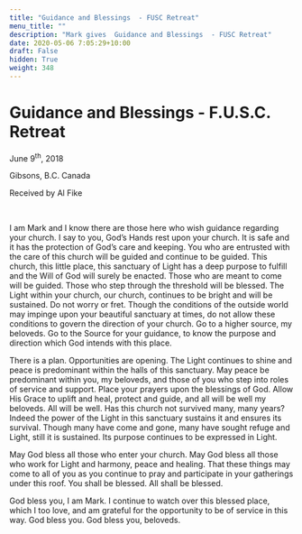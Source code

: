 ```yaml
---
title: "Guidance and Blessings  - FUSC Retreat"
menu_title: ""
description: "Mark gives  Guidance and Blessings  - FUSC Retreat"
date: 2020-05-06 7:05:29+10:00
draft: False
hidden: True
weight: 348
---
```

#  Guidance and Blessings  - F.U.S.C. Retreat

June 9<sup>th</sup>, 2018

Gibsons, B.C. Canada

Received by Al Fike

 

I am Mark and I know there are those here who wish guidance regarding your church. I say to you, God’s Hands rest upon your church. It is safe and it has the protection of God’s care and keeping. You who are entrusted with the care of this church will be guided and continue to be guided. This church, this little place, this sanctuary of Light has a deep purpose to fulfill and the Will of God will surely be enacted. Those who are meant to come will be guided. Those who step through the threshold will be blessed. The Light within your church, our church, continues to be bright and will be sustained. Do not worry or fret. Though the conditions of the outside world may impinge upon your beautiful sanctuary at times, do not allow these conditions to govern the direction of your church. Go to a higher source, my beloveds. Go to the Source for your guidance, to know the purpose and direction which God intends with this place. 

There is a plan. Opportunities are opening. The Light continues to shine and peace is predominant within the halls of this sanctuary. May peace be predominant within you, my beloveds, and those of you who step into roles of service and support. Place your prayers upon the blessings of God. Allow His Grace to uplift and heal, protect and guide, and all will be well my beloveds. All will be well. Has this church not survived many, many years? Indeed the power of the Light in this sanctuary sustains it and ensures its survival. Though many have come and gone, many have sought refuge and Light, still it is sustained. Its purpose continues to be expressed in Light. 

May God bless all those who enter your church. May God bless all those who work for Light and harmony, peace and healing. That these things may come to all of you as you continue to pray and participate in your gatherings under this roof. You shall be blessed. All shall be blessed. 

God bless you, I am Mark. I continue to watch over this blessed place, which I too love, and am grateful for the opportunity to be of service in this way. God bless you. God bless you, beloveds.
